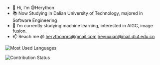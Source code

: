 - 👋 Hi, I’m @Herython
- 📚 Now Studying in Dalian University of Technology, majored in Software Engineering
- 🌱 I’m currently studying machine learning, interested in AIGC, image fusion.
- 📫 Reach me @ herythonprc@gmail.com heyuxuan@mail.dlut.edu.cn

![Most Used Languages](https://github-readme-stats.vercel.app/api/top-langs/?username=Herython&theme=dark&layout=compact)

![Contribution Status](https://github-readme-activity-graph.vercel.app/graph?username=Herython&theme=react-dark&bg_color=20232a&hide_border=true)

<!---
- 👀 I’m interested in table tennis etc.

Herython/Herython is a ✨ special ✨ repository because its `README.md` (this file) appears on your GitHub profile.
You can click the Preview link to take a look at your changes.
- 💞️ I’m looking to collaborate on ...

![Github Stats](https://github-readme-stats.vercel.app/api?username=Herython&show_icons=true&theme=dark&count_private=true)

![Github Trophy](https://github-profile-trophy.vercel.app/?username=Herython&theme=radical)

![Current Streak](https://github-readme-streak-stats.herokuapp.com/?user=Herython&theme=radical&hide_border=true)

![Most Used Languages](https://github-readme-stats.vercel.app/api/top-langs/?username=Herython&theme=dark&layout=compact)
--->
